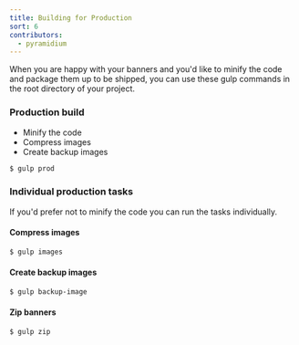 ```yaml
---
title: Building for Production
sort: 6
contributors:
  - pyramidium
---
```


When you are happy with your banners and you'd like to minify the code and package them up to be shipped, you can use these gulp commands in the root directory of your project.

### Production build

- Minify the code
- Compress images
- Create backup images


```bash
$ gulp prod
```

### Individual production tasks

If you'd prefer not to minify the code you can run the tasks individually.

#### Compress images

```bash
$ gulp images
```

#### Create backup images

```bash
$ gulp backup-image
```

#### Zip banners

```bash
$ gulp zip
```